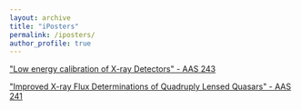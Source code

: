 ```yaml
---
layout: archive
title: "iPosters"
permalink: /iposters/
author_profile: true
---
```


["Low energy calibration of X-ray Detectors" - AAS 243](https://aas243-aas.ipostersessions.com/Default.aspx?s=3E-28-0C-BD-AB-E3-6F-D6-D9-01-22-CE-71-C3-A7-81)

["Improved X-ray Flux Determinations of Quadruply Lensed Quasars" - AAS 241](https://aas241-aas.ipostersessions.com/Default.aspx?s=7B-26-40-2F-04-A0-07-34-AA-72-A0-52-0E-5A-A2-D7)
